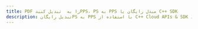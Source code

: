---title: PDF را به  تبدیل کنیدPPS، PS به PPS مبدل رایگان یا C++ SDKdescription: تبدیل رایگانPS به PPS با استفاده از C++ Cloud APIs & SDK همچنین اسناد PDF را در Cloud ایجاد، ویرایش و رندر کنید.---